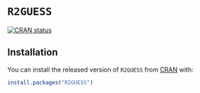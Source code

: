 # `R2GUESS`

[![CRAN status](https://www.r-pkg.org/badges/version/R2GUESS)](https://cran.r-project.org/package=R2GUESS)

## Installation

You can install the released version of `R2GUESS` from [CRAN](https://CRAN.R-project.org) with:

``` r
install.packages("R2GUESS")
```
